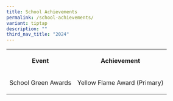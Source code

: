 ```yaml
---
title: School Achievements
permalink: /school-achievements/
variant: tiptap
description: ""
third_nav_title: "2024"
---
```

<table style="minWidth: 50px">
<colgroup>
<col>
<col>
</colgroup>
<tbody>
<tr>
<th rowspan="1" colspan="1">
<p>Event</p>
</th>
<th rowspan="1" colspan="1">
<p>Achievement</p>
</th>
</tr>
<tr>
<td rowspan="1" colspan="1">
<p>School Green Awards</p>
</td>
<td rowspan="1" colspan="1">
<p>Yellow Flame Award (Primary)</p>
</td>
</tr>
</tbody>
</table>
<p></p>